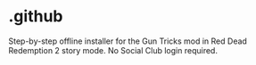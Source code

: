 # .github
Step-by-step offline installer for the Gun Tricks mod in Red Dead Redemption 2 story mode. No Social Club login required.

